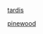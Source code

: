 [tardis](https://llathrop.github.io/udacity-classprojects/Int3dGraphics/tardis/)

[pinewood](https://llathrop.github.io/udacity-classprojects/Int3dGraphics/pinewood/)

